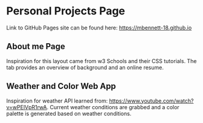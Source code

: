# Personal Projects Page

Link to GitHub Pages site can be found here: https://mbennett-18.github.io 

## About me Page
Inspiration for this layout came from w3 Schools and their CSS tutorials. The tab provides an overview of background and an online resume. 

## Weather and Color Web App
Inspiration for weather API learned from: https://www.youtube.com/watch?v=wPElVpR1rwA. Current weather conditions are grabbed and a color palette is generated based on weather conditions. 
